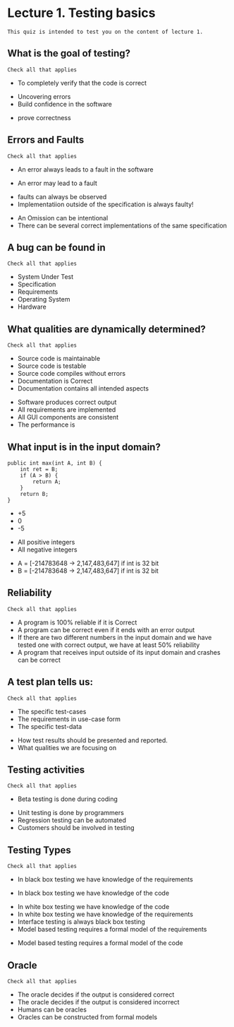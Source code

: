 # Lecture 1. Testing basics
	This quiz is intended to test you on the content of lecture 1.

## What is the goal of testing?
	Check all that applies
 - To completely verify that the code is correct
 + Uncovering errors
 + Build confidence in the software
 - prove correctness
 
## Errors and Faults
	Check all that applies
 - An error always leads to a fault in the software
 + An error may lead to a fault
 - faults can always be observed
 - Implementatiion outside of the specification is always faulty!
 + An Omission can be intentional
 + There can be several correct implementations of the same specification
 
## A bug can be found in
	Check all that applies
 + System Under Test
 + Specification
 + Requirements
 + Operating System
 + Hardware

## What qualities are dynamically determined?
	Check all that applies
 - Source code is maintainable
 - Source code is testable
 - Source code compiles without errors
 - Documentation is Correct
 - Documentation contains all intended aspects
 + Software produces correct output
 + All requirements are implemented
 + All GUI components are consistent
 + The performance is 

## What input is in the input domain?
	public int max(int A, int B) {
		int ret = B;
		if (A > B) {
			return A;
		}
		return B;
	}
 + +5
 + 0
 + -5
 - All positive integers
 - All negative integers
 + A = [-214783648 -> 2,147,483,647] if int is 32 bit
 + B = [-214783648 -> 2,147,483,647] if int is 32 bit
 
## Reliability
	Check all that applies
 + A program is 100% reliable if it is Correct
 + A program can be correct even if it ends with an error output
 + If there are two different numbers in the input domain and we have tested one with correct output, we have at least 50% reliability
 + A program that receives input outside of its input domain and crashes can be correct
 
## A test plan tells us:
	Check all that applies
 - The specific test-cases
 - The requirements in use-case form
 - The specific test-data
 + How test results should be presented and reported.
 + What qualities we are focusing on
 
## Testing activities
	Check all that applies
 - Beta testing is done during coding
 + Unit testing is done by programmers
 + Regression testing can be automated
 + Customers should be involved in testing

## Testing Types
	Check all that applies
 + In black box testing we have knowledge of the requirements
 - In black box testing we have knowledge of the code
 + In white box testing we have knowledge of the code
 + In white box testing we have knowledge of the requirements
 + Interface testing is always black box testing
 + Model based testing requires a formal model of the requirements
 - Model based testing requires a formal model of the code

## Oracle
	Check all that applies
 + The oracle decides if the output is considered correct
 + The oracle decides if the output is considered incorrect
 + Humans can be oracles
 + Oracles can be constructed from formal models
